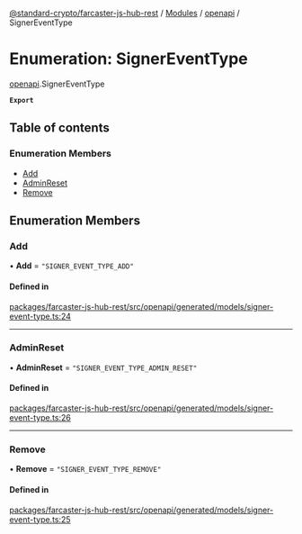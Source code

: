[@standard-crypto/farcaster-js-hub-rest](../README.md) / [Modules](../modules.md) / [openapi](../modules/openapi.md) / SignerEventType

# Enumeration: SignerEventType

[openapi](../modules/openapi.md).SignerEventType

**`Export`**

## Table of contents

### Enumeration Members

- [Add](openapi.SignerEventType.md#add)
- [AdminReset](openapi.SignerEventType.md#adminreset)
- [Remove](openapi.SignerEventType.md#remove)

## Enumeration Members

### Add

• **Add** = ``"SIGNER_EVENT_TYPE_ADD"``

#### Defined in

[packages/farcaster-js-hub-rest/src/openapi/generated/models/signer-event-type.ts:24](https://github.com/standard-crypto/farcaster-js/blob/main/packages/farcaster-js-hub-rest/src/openapi/generated/models/signer-event-type.ts#L24)

___

### AdminReset

• **AdminReset** = ``"SIGNER_EVENT_TYPE_ADMIN_RESET"``

#### Defined in

[packages/farcaster-js-hub-rest/src/openapi/generated/models/signer-event-type.ts:26](https://github.com/standard-crypto/farcaster-js/blob/main/packages/farcaster-js-hub-rest/src/openapi/generated/models/signer-event-type.ts#L26)

___

### Remove

• **Remove** = ``"SIGNER_EVENT_TYPE_REMOVE"``

#### Defined in

[packages/farcaster-js-hub-rest/src/openapi/generated/models/signer-event-type.ts:25](https://github.com/standard-crypto/farcaster-js/blob/main/packages/farcaster-js-hub-rest/src/openapi/generated/models/signer-event-type.ts#L25)
